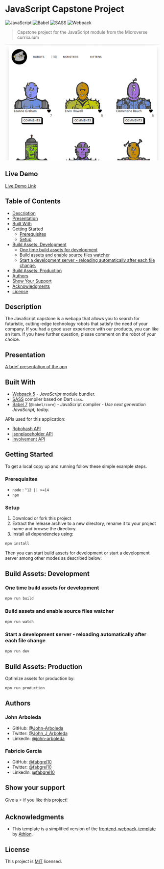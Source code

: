 # JavaScript Capstone Project

![JavaScript](https://img.shields.io/badge/javascript-%23323330.svg?style=for-the-badge&logo=javascript&logoColor=%23F7DF1E)
![Babel](https://img.shields.io/badge/Babel-F9DC3e?style=for-the-badge&logo=babel&logoColor=black)
![SASS](https://img.shields.io/badge/SASS-hotpink.svg?style=for-the-badge&logo=SASS&logoColor=white)
![Webpack](https://img.shields.io/badge/webpack-%238DD6F9.svg?style=for-the-badge&logo=webpack&logoColor=black)

> Capstone project for the JavaScript module from the Microverse curriculum

![screenshot](./app_screenshot.gif)

## Live Demo

[Live Demo Link](#/)

## Table of Contents

- [Description](##description)
- [Presentation](##presentation)
- [Built With](##built-with)
- [Getting Started](##getting-started)
  - [Prerequisites](#prerequisites)
  - [Setup](##setup)
- [Build Assets: Development](##build-assets-development)
  - [One time build assets for development](##one-time-build-assets-for-development)
  - [Build assets and enable source files watcher](##build-assets-and-enable-source-files-watcher)
  - [Start a development server - reloading automatically after each file change.](##start-a-development-server---reloading-automatically-after-each-file-change)
- [Build Assets: Production](##build-assets-production)
- [Authors](##authors)
- [Show Your Support](##how-your-support)
- [Acknowledgments](##acknowledgments)
- [License](##license)

## Description

The JavaScript capstone is a webapp that allows you to search for futuristic, cutting-edge technology robots that satisfy the need of your company. If you had a good user experience with our products, you can like an item. If you have further question, please comment on the robot of your choice.

## Presentation

[A brief presentation of the app](https://www.loom.com/share/3e50931611e742c788a80e69e5215abd)

## Built With

- [Webpack 5](https://github.com/webpack/webpack) - _JavaScript_ module bundler.
- [SASS](https://github.com/sass/sass) compiler based on Dart `sass`.
- [Babel 7](https://github.com/babel/babel) (`@babel/core`) - JavaScript compiler - _Use next generation JavaScript, today._

APIs used for this application:

- [Robohash API](https://robohash.org/)
- [jsonplaceholder API](https://jsonplaceholder.typicode.com/users)
- [Involvement API](https://www.notion.so/Involvement-API-869e60b5ad104603aa6db59e08150270)

## Getting Started

To get a local copy up and running follow these simple example steps.

### Prerequisites

- `node` : `^12 || >=14`
- `npm`

### Setup

1. Download or fork this project
2. Extract the release archive to a new directory, rename it to your project name and browse the directory.
3. Install all dependencies using:

```sh
npm install
```

Then you can start build assets for development or start a development server among other modes as described below:

## Build Assets: Development

### One time build assets for development

```sh
npm run build
```

### Build assets and enable source files watcher

```sh
npm run watch
```

### Start a development server - reloading automatically after each file change

```sh
npm run dev
```

## Build Assets: Production

Optimize assets for production by:

```sh
npm run production
```

## Authors

### John Arboleda

- GitHub: [@John-Arboleda](https://github.com/John-Arboleda)
- Twitter: [@John_J_Arboleda](https://twitter.com/John_J_Arboleda)
- LinkedIn: [@john-arboleda](https://www.linkedin.com/in/john-arboleda/)

### Fabricio Garcia

- GitHub: [@fabgrel10](https://github.com/fabgrel10)
- Twitter: [@fabgrel10](https://twitter.com/fabgrel10)
- LinkedIn: [@fabgrel10](https://www.linkedin.com/in/fabgrel10/)

## Show your support

Give a ⭐️ if you like this project!

## Acknowledgments

- This template is a simplified version of the [frontend-webpack-template](https://github.com/WeAreAthlon/frontend-webpack-boilerplate) by [Athlon](https://github.com/WeAreAthlon).

## License

This project is [MIT](./MIT.md) licensed.
